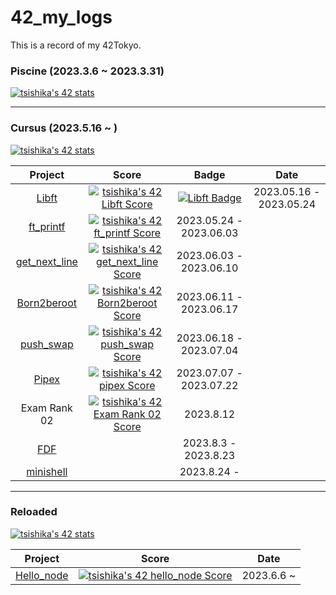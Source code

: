 # 42_my_logs

This is a record of my 42Tokyo.

### Piscine (2023.3.6 ~ 2023.3.31)

[![tsishika's 42 stats](https://badge42.vercel.app/api/v2/clisj76ld001108l1qb24uba8/stats?cursusId=9&coalitionId=62)](https://github.com/JaeSeoKim/badge42)

---
### Cursus (2023.5.16 ~ )

[![tsishika's 42 stats](https://badge42.vercel.app/api/v2/clisj76ld001108l1qb24uba8/stats?cursusId=21&coalitionId=307)](https://github.com/JaeSeoKim/badge42)

| Project | Score | Badge | Date |
| :---: | :---: | :---: | :---: |
| [Libft](https://github.com/Ishi-eenn/Libft) | [![tsishika's 42 Libft Score](https://badge42.vercel.app/api/v2/clisj76ld001108l1qb24uba8/project/3093808)](https://github.com/JaeSeoKim/badge42) | [![Libft Badge](https://github.com/byaliego/42-project-badges/blob/main/badges/libftm.png)](https://github.com/byaliego/42-project-badges/tree/main) | 2023.05.16 - 2023.05.24 |
| [ft_printf](https://github.com/Ishi-eenn/ft_printf) | [![tsishika's 42 ft_printf Score](https://badge42.vercel.app/api/v2/clisj76ld001108l1qb24uba8/project/3101674)](https://github.com/JaeSeoKim/badge42) | 2023.05.24 - 2023.06.03 |
| [get_next_line](https://github.com/Ishi-eenn/get_next_line) | [![tsishika's 42 get_next_line Score](https://badge42.vercel.app/api/v2/clisj76ld001108l1qb24uba8/project/3101675)](https://github.com/JaeSeoKim/badge42) | 2023.06.03 - 2023.06.10 |
| [Born2beroot](https://github.com/Ishi-eenn/Born2beroot) | [![tsishika's 42 Born2beroot Score](https://badge42.vercel.app/api/v2/clisj76ld001108l1qb24uba8/project/3101676)](https://github.com/JaeSeoKim/badge42) | 2023.06.11 - 2023.06.17 |
| [push_swap](https://github.com/Ishi-eenn/push_swap)| [![tsishika's 42 push_swap Score](https://badge42.vercel.app/api/v2/clisj76ld001108l1qb24uba8/project/3124584)](https://github.com/JaeSeoKim/badge42) | 2023.06.18 - 2023.07.04 |
| [Pipex](https://github.com/Ishi-eenn/Pipex)| [![tsishika's 42 pipex Score](https://badge42.vercel.app/api/v2/clisj76ld001108l1qb24uba8/project/3188117)](https://github.com/JaeSeoKim/badge42) | 2023.07.07 - 2023.07.22 |
| Exam Rank 02 | [![tsishika's 42 Exam Rank 02 Score](https://badge42.vercel.app/api/v2/clisj76ld001108l1qb24uba8/project/3124582)](https://github.com/JaeSeoKim/badge42) | 2023.8.12  |
| [FDF]() |  | 2023.8.3 - 2023.8.23 |
| [minishell](https://github.com/K4-R4/minishell) |  | 2023.8.24 - |

---
### Reloaded

[![tsishika's 42 stats](https://badge42.vercel.app/api/v2/clisj76ld001108l1qb24uba8/stats?cursusId=28&coalitionId=piscine)](https://github.com/JaeSeoKim/badge42)

| Project | Score | Date |
| :---: | :---: | :---: |
| [Hello_node]() | [![tsishika's 42 hello_node Score](https://badge42.vercel.app/api/v2/clisj76ld001108l1qb24uba8/project/3110700)](https://github.com/JaeSeoKim/badge42) | 2023.6.6 ~ |
